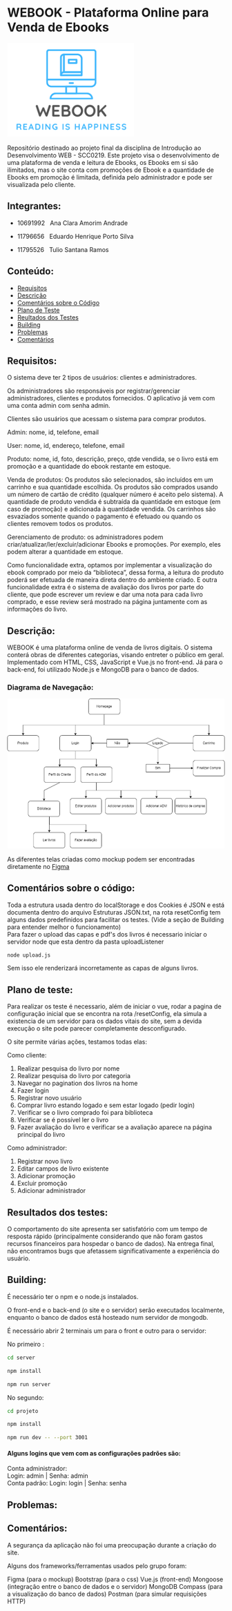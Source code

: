 # WEBOOK - Plataforma Online para Venda de Ebooks

![Screenshot](Pages/img/Logo-icone.png)

Repositório destinado ao projeto final da disciplina de Introdução ao Desenvolvimento WEB - SCC0219. Este projeto visa o
desenvolvimento de uma plataforma de venda e leitura de Ebooks, os Ebooks em si são ilimitados, mas o site conta com
promoções de Ebook e a quantidade de Ebooks em promoção é limitada, definida pelo administrador e pode ser visualizada
pelo cliente.

## Integrantes:

- 10691992 &nbsp; Ana Clara Amorim Andrade

- 11796656 &nbsp; Eduardo Henrique Porto Silva

- 11795526 &nbsp; Tulio Santana Ramos

## Conteúdo:

- [Requisitos](#requisitos)
- [Descrição](#descrição)
- [Comentários sobre o Código](#comentários-sobre-o-código)
- [Plano de Teste](#plano-de-teste)
- [Reultados dos Testes](#resultados-dos-testes)
- [Building](#building)
- [Problemas](#problemas)
- [Comentários](#comentários)

## Requisitos:

O sistema deve ter 2 tipos de usuários: clientes e administradores.

Os administradores são responsáveis por registrar/gerenciar administradores, clientes e produtos fornecidos. O
aplicativo já vem com uma conta admin com senha admin.

Clientes são usuários que acessam o sistema para comprar produtos.

Admin: nome, id, telefone, email

User: nome, id, endereço, telefone, email

Produto: nome, id, foto, descrição, preço, qtde vendida, se o livro está em promoção e a quantidade do ebook restante em
estoque.

Venda de produtos: Os produtos são selecionados, são incluídos em um carrinho e sua quantidade escolhida. Os produtos
são comprados usando um número de cartão de crédito (qualquer número é aceito pelo sistema). A quantidade de produto
vendida é subtraída da quantidade em estoque (em caso de promoção) e adicionada à quantidade vendida. Os carrinhos são
esvaziados somente quando o pagamento é efetuado ou quando os clientes removem todos os produtos.

Gerenciamento de produto: os administradores podem criar/atualizar/ler/excluir/adicionar Ebooks e promoções. Por
exemplo, eles podem alterar a quantidade em estoque.

Como funcionalidade extra, optamos por implementar a visualização do ebook comprado por meio da “biblioteca”, dessa forma, a leitura do produto poderá ser efetuada de maneira direta dentro do ambiente criado. E outra funcionalidade extra é o
sistema de avaliação dos livros por parte do cliente, que pode escrever um review e dar uma nota para cada livro
comprado, e esse review será mostrado na página juntamente com as informações do livro.


## Descrição:

WEBOOK é uma plataforma online de venda de livros digitais. O sistema conterá obras de diferentes categorias, visando
entreter o público em geral. Implementado com HTML, CSS, JavaScript e Vue.js no front-end. Já para o back-end, foi
utilizado Node.js e MongoDB para o banco de dados.

### Diagrama de Navegação:

![Screenshot](/Diagram.png)

As diferentes telas criadas como mockup podem ser encontradas diretamente
no [Figma](https://www.figma.com/file/q7jnpJB5LKc1Gr9y7ymZ2c/WEBOOK?node-id=0%3A1)

## Comentários sobre o código:

Toda a estrutura usada dentro do localStorage e dos Cookies é JSON e está documenta dentro do arquivo Estruturas JSON.txt, na rota resetConfig tem alguns dados predefinidos para facilitar os testes. (Vide a seção de Building para entender melhor o funcionamento)  
Para fazer o upload das capas e pdf's dos livros é necessario iniciar o servidor node que esta dentro da pasta uploadListener
```sh
node upload.js
```
Sem isso ele renderizará incorretamente as capas de alguns livros.

## Plano de teste:

Para realizar os teste é necessario, além de iniciar o vue, rodar a pagina de configuração inicial que se encontra na rota /resetConfig, ela simula a existencia de um servidor para os dados vitais do site, sem a devida execução o site pode parecer completamente desconfigurado.

O site permite várias ações, testamos todas elas:

Como cliente:
  1. Realizar pesquisa do livro por nome
  2. Realizar pesquisa do livro por categoria
  3. Navegar no pagination dos livros na home
  4. Fazer login 
  5. Registrar novo usuário
  6. Comprar livro estando logado e sem estar logado (pedir login)
  7. Verificar se o livro comprado foi para biblioteca
  8. Verificar se é possível ler o livro 
  9. Fazer avaliação do livro e verificar se a avaliação aparece na página principal do livro

Como administrador:
  1. Registrar novo livro
  2. Editar campos de livro existente
  3. Adicionar promoção
  4. Excluir promoção
  5. Adicionar administrador

## Resultados dos testes:

O comportamento do site apresenta ser satisfatório com um tempo de resposta rápido (principalmente considerando que não foram gastos recursos financeiros para hospedar o banco de dados). Na entrega final, não encontramos bugs que afetassem significativamente a experiência do usuário.


## Building:

É necessário ter o npm e o node.js instalados.

O front-end e o back-end (o site e o servidor) serão executados localmente, enquanto o banco de dados está hosteado num servidor de mongodb.

É necessário abrir 2 terminais um para o front e outro para o servidor:

No primeiro :

```sh
cd server
```

```sh
npm install
```

```sh
npm run server
```

No segundo:


```sh
cd projeto
```

```sh
npm install
```

```sh
npm run dev -- --port 3001
```

#### Alguns logins que vem com as configurações padrões são:
Conta administrador:  
Login: admin | Senha: admin  
Conta padrão:
Login: login | Senha: senha


## Problemas:

## Comentários:

A segurança da aplicação não foi uma preocupação durante a criação do site.

Alguns dos frameworks/ferramentas usados pelo grupo foram:

Figma (para o mockup)
Bootstrap (para o css)
Vue.js (front-end)
Mongoose (integração entre o banco de dados e o servidor)
MongoDB Compass (para a visualização do banco de dados)
Postman (para simular requisições HTTP)
